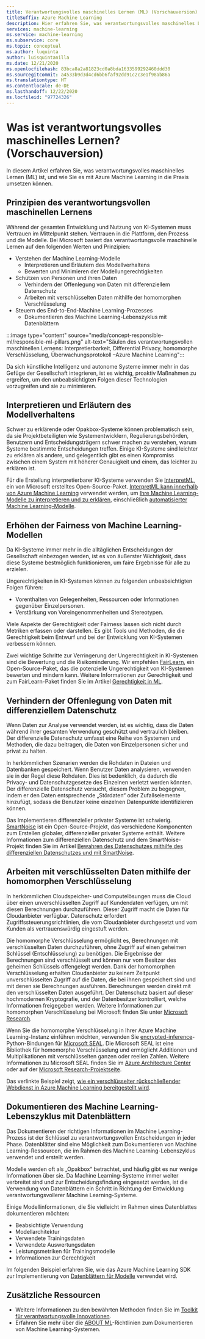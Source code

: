 ```yaml
---
title: Verantwortungsvolles maschinelles Lernen (ML) (Vorschauversion)
titleSuffix: Azure Machine Learning
description: Hier erfahren Sie, was verantwortungsvolles maschinelles Lernen ist und wie Sie es mit Azure Machine Learning verwenden, um Modelle zu analysieren, Daten zu schützen und den Modelllebenszyklus zu steuern.
services: machine-learning
ms.service: machine-learning
ms.subservice: core
ms.topic: conceptual
ms.author: luquinta
author: luisquintanilla
ms.date: 12/21/2020
ms.openlocfilehash: 83bca8a2a81823cd0a8bda1633599292460ddd30
ms.sourcegitcommit: a4533b9d3d4cd6bb6faf92dd91c2c3e1f98ab86a
ms.translationtype: HT
ms.contentlocale: de-DE
ms.lasthandoff: 12/22/2020
ms.locfileid: "97724326"
---
```

# <a name="what-is-responsible-machine-learning-preview"></a>Was ist verantwortungsvolles maschinelles Lernen? (Vorschauversion)

In diesem Artikel erfahren Sie, was verantwortungsvolles maschinelles Lernen (ML) ist, und wie Sie es mit Azure Machine Learning in die Praxis umsetzen können.

## <a name="responsible-machine-learning-principles"></a>Prinzipien des verantwortungsvollen maschinellen Lernens

Während der gesamten Entwicklung und Nutzung von KI-Systemen muss Vertrauen im Mittelpunkt stehen. Vertrauen in die Plattform, den Prozess und die Modelle. Bei Microsoft basiert das verantwortungsvolle maschinelle Lernen auf den folgenden Werten und Prinzipien:

- Verstehen der Machine Learning-Modelle
  - Interpretieren und Erläutern des Modellverhaltens
  - Bewerten und Minimieren der Modellungerechtigkeiten
- Schützen von Personen und ihren Daten
  - Verhindern der Offenlegung von Daten mit differenziellem Datenschutz
  - Arbeiten mit verschlüsselten Daten mithilfe der homomorphen Verschlüsselung
- Steuern des End-to-End-Machine Learning-Prozesses
  - Dokumentieren des Machine Learning-Lebenszyklus mit Datenblättern

:::image type="content" source="media/concept-responsible-ml/responsible-ml-pillars.png" alt-text="Säulen des verantwortungsvollen maschinellen Lernens: Interpretierbarkeit, Differential Privacy, homomorphe Verschlüsselung, Überwachungsprotokoll –Azure Machine Learning":::

Da sich künstliche Intelligenz und autonome Systeme immer mehr in das Gefüge der Gesellschaft integrieren, ist es wichtig, proaktiv Maßnahmen zu ergreifen, um den unbeabsichtigten Folgen dieser Technologien vorzugreifen und sie zu minimieren.

## <a name="interpret-and-explain-model-behavior"></a>Interpretieren und Erläutern des Modellverhaltens

Schwer zu erklärende oder Opakbox-Systeme können problematisch sein, da sie Projektbeteiligten wie Systementwicklern, Regulierungsbehörden, Benutzern und Entscheidungsträgern schwer machen zu verstehen, warum Systeme bestimmte Entscheidungen treffen. Einige KI-Systeme sind leichter zu erklären als andere, und gelegentlich gibt es einen Kompromiss zwischen einem System mit höherer Genauigkeit und einem, das leichter zu erklären ist.

Für die Erstellung interpretierbarer KI-Systeme verwenden Sie [InterpretML](https://github.com/interpretml/interpret), ein von Microsoft erstelltes Open-Source-Paket. [InterpretML kann innerhalb von Azure Machine Learning](how-to-machine-learning-interpretability.md) verwendet werden, um [Ihre Machine Learning-Modelle zu interpretieren und zu erklären](how-to-machine-learning-interpretability-aml.md), einschließlich [automatisierter Machine Learning-Modelle](how-to-machine-learning-interpretability-automl.md).

## <a name="mitigate-fairness-in-machine-learning-models"></a>Erhöhen der Fairness von Machine Learning-Modellen

Da KI-Systeme immer mehr in die alltäglichen Entscheidungen der Gesellschaft einbezogen werden, ist es von äußerster Wichtigkeit, dass diese Systeme bestmöglich funktionieren, um faire Ergebnisse für alle zu erzielen.

Ungerechtigkeiten in KI-Systemen können zu folgenden unbeabsichtigten Folgen führen:

- Vorenthalten von Gelegenheiten, Ressourcen oder Informationen gegenüber Einzelpersonen.
- Verstärkung von Voreingenommenheiten und Stereotypen.

Viele Aspekte der Gerechtigkeit oder Fairness lassen sich nicht durch Metriken erfassen oder darstellen. Es gibt Tools und Methoden, die die Gerechtigkeit beim Entwurf und bei der Entwicklung von KI-Systemen verbessern können.

Zwei wichtige Schritte zur Verringerung der Ungerechtigkeit in KI-Systemen sind die Bewertung und die Risikominderung. Wir empfehlen [FairLearn](https://github.com/fairlearn/fairlearn), ein Open-Source-Paket, das die potenzielle Ungerechtigkeit von KI-Systemen bewerten und mindern kann. Weitere Informationen zur Gerechtigkeit und zum FairLearn-Paket finden Sie im Artikel [Gerechtigkeit in ML](./concept-fairness-ml.md).

## <a name="prevent-data-exposure-with-differential-privacy"></a>Verhindern der Offenlegung von Daten mit differenziellem Datenschutz

Wenn Daten zur Analyse verwendet werden, ist es wichtig, dass die Daten während ihrer gesamten Verwendung geschützt und vertraulich bleiben. Der differenzielle Datenschutz umfasst eine Reihe von Systemen und Methoden, die dazu beitragen, die Daten von Einzelpersonen sicher und privat zu halten.

In herkömmlichen Szenarien werden die Rohdaten in Dateien und Datenbanken gespeichert. Wenn Benutzer Daten analysieren, verwenden sie in der Regel diese Rohdaten. Dies ist bedenklich, da dadurch die Privacy- und Datenschutzgesetze des Einzelnen verletzt werden könnten. Der differenzielle Datenschutz versucht, diesem Problem zu begegnen, indem er den Daten entsprechende „Stördaten“ oder Zufallselemente hinzufügt, sodass die Benutzer keine einzelnen Datenpunkte identifizieren können.

Das Implementieren differenzieller privater Systeme ist schwierig. [SmartNoise](https://github.com/opendifferentialprivacy/smartnoise-core) ist ein Open-Source-Projekt, das verschiedene Komponenten zum Erstellen globaler, differenzieller privater Systeme enthält. Weitere Informationen zum differenziellen Datenschutz und dem SmartNoise-Projekt finden Sie im Artikel [Bewahren des Datenschutzes mithilfe des differenziellen Datenschutzes und mit SmartNoise](./concept-differential-privacy.md).

## <a name="work-on-encrypted-data-with-homomorphic-encryption"></a>Arbeiten mit verschlüsselten Daten mithilfe der homomorphen Verschlüsselung

In herkömmlichen Cloudspeicher- und Computelösungen muss die Cloud über einen unverschlüsselten Zugriff auf Kundendaten verfügen, um mit diesen Berechnungen durchzuführen. Dieser Zugriff macht die Daten für Cloudanbieter verfügbar. Datenschutz erfordert Zugriffssteuerungsrichtlinien, die vom Cloudanbieter durchgesetzt und vom Kunden als vertrauenswürdig eingestuft werden.

Die homomorphe Verschlüsselung ermöglicht es, Berechnungen mit verschlüsselten Daten durchzuführen, ohne Zugriff auf einen geheimen Schlüssel (Entschlüsselung) zu benötigen. Die Ergebnisse der Berechnungen sind verschlüsselt und können nur vom Besitzer des geheimen Schlüssels offengelegt werden. Dank der homomorphen Verschlüsselung erhalten Cloudanbieter zu keinem Zeitpunkt unverschlüsselten Zugriff auf die Daten, die bei ihnen gespeichert sind und mit denen sie Berechnungen ausführen. Berechnungen werden direkt mit den verschlüsselten Daten ausgeführt. Der Datenschutz basiert auf dieser hochmodernen Kryptografie, und der Datenbesitzer kontrolliert, welche Informationen freigegeben werden. Weitere Informationen zur homomorphen Verschlüsselung bei Microsoft finden Sie unter [Microsoft Research](https://www.microsoft.com/research/project/homomorphic-encryption/).

Wenn Sie die homomorphe Verschlüsselung in Ihrer Azure Machine Learning-Instanz einführen möchten, verwenden Sie [encrypted-inference](https://pypi.org/project/encrypted-inference/)-Python-Bindungen für [Microsoft SEAL](https://github.com/microsoft/SEAL). Die Microsoft SEAL ist eine Bibliothek für homomorphe Verschlüsselung und ermöglicht Additionen und Multiplikationen mit verschlüsselten ganzen oder reellen Zahlen. Weitere Informationen zu Microsoft SEAL finden Sie im [Azure Architecture Center](/azure/architecture/solution-ideas/articles/homomorphic-encryption-seal) oder auf der [Microsoft Research-Projektseite](https://www.microsoft.com/research/project/microsoft-seal/).

Das verlinkte Beispiel zeigt, [wie ein verschlüsselter rückschließender Webdienst in Azure Machine Learning bereitgestellt wird](how-to-homomorphic-encryption-seal.md).

## <a name="document-the-machine-learning-lifecycle-with-datasheets"></a>Dokumentieren des Machine Learning-Lebenszyklus mit Datenblättern

Das Dokumentieren der richtigen Informationen im Machine Learning-Prozess ist der Schlüssel zu verantwortungsvollen Entscheidungen in jeder Phase. Datenblätter sind eine Möglichkeit zum Dokumentieren von Machine Learning-Ressourcen, die im Rahmen des Machine Learning-Lebenszyklus verwendet und erstellt werden.

Modelle werden oft als „Opakbox“ betrachtet, und häufig gibt es nur wenige Informationen über sie. Da Machine Learning-Systeme immer weiter verbreitet sind und zur Entscheidungsfindung eingesetzt werden, ist die Verwendung von Datenblättern ein Schritt in Richtung der Entwicklung verantwortungsvollerer Machine Learning-Systeme.

Einige Modellinformationen, die Sie vielleicht im Rahmen eines Datenblattes dokumentieren möchten:

- Beabsichtigte Verwendung
- Modellarchitektur
- Verwendete Trainingsdaten
- Verwendete Auswertungsdaten
- Leistungsmetriken für Trainingsmodelle
- Informationen zur Gerechtigkeit

Im folgenden Beispiel erfahren Sie, wie das Azure Machine Learning SDK zur Implementierung von [Datenblättern für Modelle](https://github.com/microsoft/MLOps/blob/master/pytorch_with_datasheet/model_with_datasheet.ipynb) verwendet wird.

## <a name="additional-resources"></a>Zusätzliche Ressourcen

- Weitere Informationen zu den bewährten Methoden finden Sie im [Toolkit für verantwortungsvolle Innovationen](/azure/architecture/guide/responsible-innovation/).
- Erfahren Sie mehr über die [ABOUT ML](https://www.partnershiponai.org/about-ml/)-Richtlinien zum Dokumentieren von Machine Learning-Systemen.